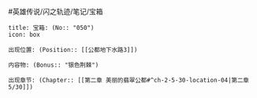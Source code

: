 #英雄传说/闪之轨迹/笔记/宝箱
```ad-quote
title: 宝箱: (No:: "050")
icon: box

出现位置: (Position:: [[公都地下水路3]])

内容物: (Bonus:: "银色荆棘")

出现章节: (Chapter:: [[第二章 美丽的翡翠公都#^ch-2-5-30-location-04|第二章5/30]])

```
